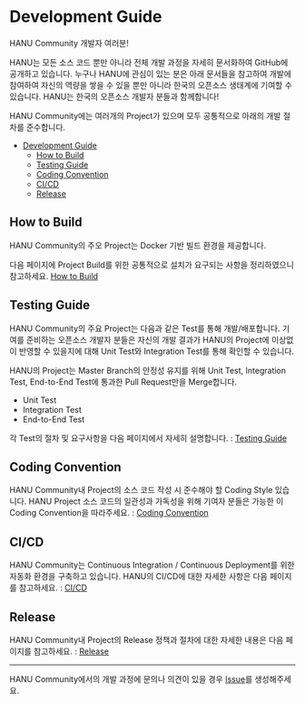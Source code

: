 # Development Guide

HANU Community 개발자 여러분! 

HANU는 모든 소스 코드 뿐만 아니라 전체 개발 과정을 자세히 문서화하여 GitHub에 공개하고 있습니다. 누구나 HANU에 관심이 있는 분은 아래 문서들을 참고하여 개발에 참여하여 자신의 역량을 쌓을 수 있을 뿐만 아니라 한국의 오픈소스 생태계에 기여할 수 있습니다. HANU는 한국의 오픈소스 개발자 분들과 함께합니다!

HANU Community에는 여러개의 Project가 있으며 모두 공통적으로 아래의 개발 절차를 준수합니다.  

- [Development Guide](#development-guide)
  - [How to Build](#how-to-build)
  - [Testing Guide](#testing-guide)
  - [Coding Convention](#coding-convention)
  - [CI/CD](#cicd)
  - [Release](#release)

## How to Build

HANU Community의 주오 Project는 Docker 기반 빌드 환경을 제공합니다. 

다음 페이지에 Project Build를 위한 공통적으로 설치가 요구되는 사항을 정리하였으니 참고하세요. [How to Build](./build.md)

## Testing Guide

HANU Community의 주요 Project는 다음과 같은 Test를 통해 개발/배포합니다. 기여를 준비하는 오픈소스 개발자 분들은 자신의 개발 결과가 HANU의 Project에 이상없이 반영할 수 있을지에 대해 Unit Test와 Integration Test를 통해 확인할 수 있습니다. 

HANU의 Project는 Master Branch의 안정성 유지를 위해 Unit Test, Integration Test, End-to-End Test에 통과한 Pull Request만을 Merge합니다.

* Unit Test
* Integration Test
* End-to-End Test

각 Test의 절차 및 요구사항을 다음 페이지에서 자세히 설명합니다. : [Testing Guide](test.md)


## Coding Convention

HANU Community내 Project의 소스 코드 작성 시 준수해야 할 Coding Style 있습니다. HANU Project 소스 코드의 일관성과 가독성을 위해 기여자 분들은 가능한 이 Coding Convention을 따라주세요. : [Coding Convention](coding-convention.md)


## CI/CD

HANU Community는 Continuous Integration / Continuous Deployment를 위한 자동화 환경을 구축하고 있습니다. HANU의 CI/CD에 대한 자세한 사항은 다음 페이지를 참고하세요. : [CI/CD](ci-cd.md)


## Release

HANU Community내 Project의 Release 정책과 절차에 대한 자세한 내용은 다음 페이지를 참고하세요. : [Release](release.md)

---

HANU Community에서의 개발 과정에 문의나 의견이 있을 경우 [Issue](https://github.com/openinfradev/community-draft/issues/new)를 생성해주세요. 
